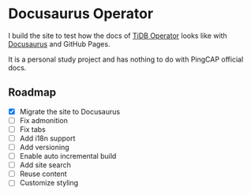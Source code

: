 # Docusaurus Operator

I build the site to test how the docs of [TiDB Operator](https://github.com/pingcap/docs-tidb-operator) looks like with [Docusaurus](https://docusaurus.io/) and GitHub Pages.

It is a personal study project and has nothing to do with PingCAP official docs.

## Roadmap

- [x] Migrate the site to Docusaurus
- [ ] Fix admonition
- [ ] Fix tabs
- [ ] Add i18n support
- [ ] Add versioning
- [ ] Enable auto incremental build
- [ ] Add site search
- [ ] Reuse content
- [ ] Customize styling
